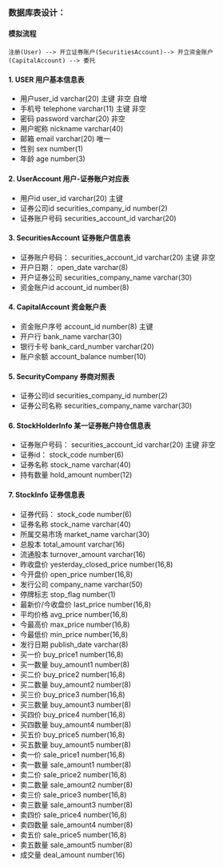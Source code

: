 ### 数据库表设计：  
#### 模拟流程    
    注册(User) --> 开立证券账户(SecuritiesAccount)--> 开立资金账户(CapitalAccount) --> 委托


#### 1. USER 用户基本信息表    
* 用户user_id varchar(20)                 主键 非空 自增 
* 手机号 telephone  varchar(11)           主键  非空
* 密码 password varchar(20)                     非空
* 用户昵称 nickname varchar(40)  
* 邮箱  email  varchar(20)                唯一
* 性别 sex number(1)                      
* 年龄 age number(3)                      

#### 2. UserAccount 用户-证券账户对应表   
* 用户id           user_id                varchar(20)   主键
* 证券公司id      securities_company_id    number(2)       
* 证券账户号码     securities_account_id    varchar(20)    

#### 3. SecuritiesAccount 证券账户信息表    
* 证券账户号码：     securities_account_id      varchar(20)  主键  非空 
* 开户日期：         open_date                  varchar(8)    
* 开户证券公司       securities_company_name    varchar(30) 
* 资金账户id        account_id                  number(8)

#### 4. CapitalAccount 资金账户表
* 资金账户序号       account_id             number(8) 主键 
* 开户行            bank_name              varchar(30) 
* 银行卡号           bank_card_number       varchar(20) 
* 账户余额          account_balance         number(10)  

#### 5. SecurityCompany  券商对照表   
* 证券公司id       securities_company_id          number(2)
* 证券公司名称     securities_company_name        varchar(30)

#### 6. StockHolderInfo  某一证券账户持仓信息表
* 证券账户号码：     securities_account_id      varchar(20)  主键  非空 
* 证券id：          stock_code                 number(6)
* 证券名称          stock_name                  varchar(40)
* 持有数量          hold_amount                 number(12)

#### 7. StockInfo 证券信息表
* 证券代码：     stock_code                  number(6)
* 证券名称       stock_name                  varchar(40)
* 所属交易市场   market_name                  varchar(30)
* 总股本         total_amount                 varchar(16)  
* 流通股本       turnover_amount              varchar(16)
* 昨收盘价       yesterday_closed_price       number(16,8)
* 今开盘价       open_price                   number(16,8)
* 发行公司        company_name                varchar(50)
* 停牌标志       stop_flag                     number(1)
* 最新价/今收盘价 last_price                   number(16,8)
* 平均价格       avg_price                     number(16,8)
* 今最高价       max_price                      number(16,8)
* 今最低价       min_price                      number(16,8)
* 发行日期       publish_date                   varchar(8)
* 买一价        buy_price1                      number(16,8)
* 买一数量       buy_amount1                    number(8)
* 买二价        buy_price2                      number(16,8)
* 买二数量       buy_amount2                    number(8)
* 买三价        buy_price3                      number(16,8)
* 买三数量       buy_amount3                    number(8)
* 买四价        buy_price4                      number(16,8)
* 买四数量       buy_amount4                    number(8)
* 买五价        buy_price5                      number(16,8)
* 买五数量       buy_amount5                    number(8)
* 卖一价         sale_price1                    number(16,8)
* 卖一数量       sale_amount1                   number(8)
* 卖二价         sale_price2                    number(16,8)
* 卖二数量       sale_amount2                   number(8)
* 卖三价         sale_price3                    number(16,8)
* 卖三数量       sale_amount3                   number(8)
* 卖四价         sale_price4                    number(16,8)
* 卖四数量       sale_amount4                   number(8)
* 卖五价         sale_price5                    number(16,8)
* 卖五数量       sale_amount5                   number(8)
* 成交量         deal_amount                    number(16)
